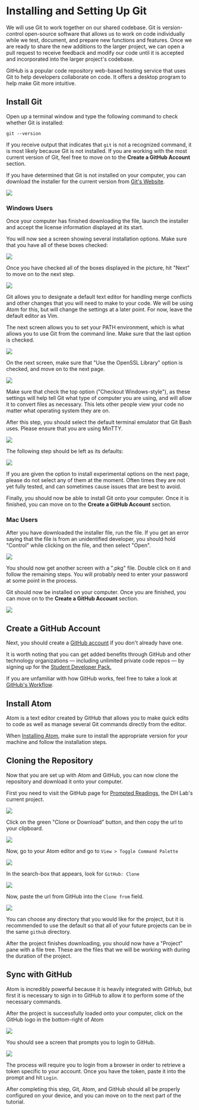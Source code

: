 # Installing and Setting Up Git

We will use Git to work together on our shared codebase. Git is version-control open-source software that allows us to work on code individually while we test, document, and prepare new functions and features. Once we are ready to share the new additions to the larger project, we can open a pull request to receive feedback and modify our code until it is accepted and incorporated into the larger project's codebase.

GitHub is a popular code repository web-based hosting service that uses Git to help developers collaborate on code. It offers a desktop program to help make Git more intuitive.


## Install Git
Open up a terminal window and type the following command to check whether Git is installed:

```
git --version
```

If you receive output that indicates that `git` is not a recognized command, it is most likely because Git is not installed. If you are working with the most current version of Git, feel free to move on to the **Create a GitHub Account** section.

If you have determined that Git is not installed on your computer, you can download the installer for the current version from [Git's Website](https://git-scm.com).

![](./images/git/git_site.png)

### Windows Users
Once your computer has finished downloading the file, launch the installer and accept the license information displayed at its start.

You will now see a screen showing several installation options. Make sure that you have all of these boxes checked:

![](./images/git/git_install_options.png)

Once you have checked all of the boxes displayed in the picture, hit "Next" to move on to the next step.

![](./images/git/vim_default.png)

Git allows you to designate a default text editor for handling merge conflicts and other changes that you will need to make to your code. We will be using Atom for this, but will change the settings at a later point. For now, leave the default editor as Vim.

The next screen allows you to set your PATH environment, which is what allows you to use Git from the command line. Make sure that the last option is checked.

![](./images/git/git_path.png)

On the next screen, make sure that "Use the OpenSSL Library" option is checked, and move on to the next page.

![](./images/git/git_line_ending.png)

Make sure that check the top option ("Checkout Windows-style"), as these settings will help tell Git what type of computer you are using, and will allow it to convert files as necessary. This lets other people view your code no matter what operating system they are on.

After this step, you should select the default terminal emulator that Git Bash uses. Please ensure that you are using MinTTY.

![](./images/git/git_terminal.png)

The following step should be left as its defaults:

![](./images/git/git_options.png)

If you are given the option to install experimental options on the next page, please do not select any of them at the moment. Often times they are not yet fully tested, and can sometimes cause issues that are best to avoid.

Finally, you should now be able to install Git onto your computer. Once it is finished, you can move on to the **Create a GitHub Account** section.

### Mac Users
After you have downloaded the installer file, run the file. If you get an error saying that the file is from an unidentified developer, you should hold "Control" while clicking on the file, and then select "Open".

![](./images/git/mac_force_open.png)

You should now get another screen with a ".pkg" file. Double click on it and follow the remaining steps. You will probably need to enter your password at some point in the process.

Git should now be installed on your computer. Once you are finished, you can move on to the **Create a GitHub Account** section.

![](./images/git/git_dmg.png)


## Create a GitHub Account
Next, you should create a [GitHub account](https://github.com/join) if you don't already have one.

It is worth noting that you can get added benefits through GitHub and other technology organizations — including unlimited private code repos — by signing up for the [Student Developer Pack.](https://education.github.com/pack)

If you are unfamiliar with how GitHub works, feel free to take a look at [GitHub's Workflow](https://guides.github.com/introduction/flow/).


## Install Atom
Atom is a text editor created by GitHub that allows you to make quick edits to code as well as manage several Git commands directly from the editor.

When [Installing Atom](https://atom.io), make sure to install the appropriate version for your machine and follow the installation steps.


## Cloning the Repository
Now that you are set up with Atom and GitHub, you can now clone the repository and download it onto your computer.

First you need to visit the GitHub page for [Prompted Readings](https://github.com/dhmit/prompted_readings), the DH Lab's current project.

![](./images/prompted_readings.png)

Click on the green "Clone or Download" button, and then copy the url to your clipboard.

![](./images/clipboard_copy.png)

Now, go to your Atom editor and go to `View > Toggle Command Palette`

![](./images/toggle_palette.png)

In the search-box that appears, look for `GitHub: Clone`

![](./images/command_palette.png)

Now, paste the url from GitHub into the `Clone from` field.

![](./images/clone_prompted.png)

You can choose any directory that you would like for the project, but it is recommended to use the default so that all of your future projects can be in the same `github` directory.

After the project finishes downloading, you should now have a "Project" pane with a file tree. These are the files that we will be working with during the duration of the project.


## Sync with GitHub
Atom is incredibly powerful because it is heavily integrated with GitHub, but first it is necessary to sign in to GitHub to allow it to perform some of the necessary commands.

After the project is successfully loaded onto your computer, click on the GitHub logo in the bottom-right of Atom

![](./images/github_button.png)

You should see a screen that prompts you to login to GitHub.

![](./images/login.png)

The process will require you to login from a browser in order to retrieve a token specific to your account. Once you have the token, paste it into the prompt and hit `Login`.

After completing this step, Git, Atom, and GitHub should all be properly configured on your device, and you can move on to the next part of the tutorial.
